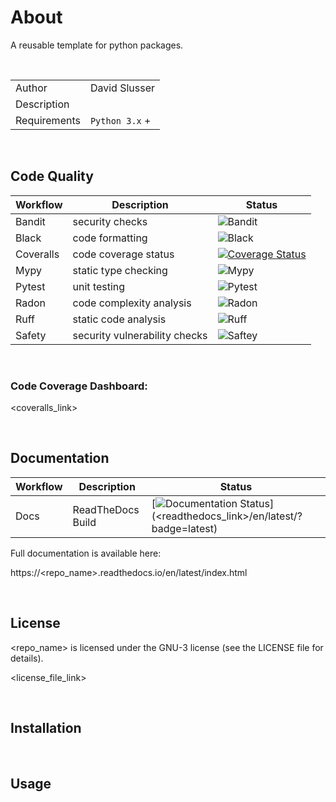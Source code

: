 # About
A reusable template for python packages.

<br/>

| | |
|--------------|------|
| Author       | David Slusser |
| Description  |  |
| Requirements | `Python 3.x` + |

<br/>

## Code Quality
| Workflow | Description             | Status                                                                       |
|----------|-------------------------|------------------------------------------------------------------------------|
|Bandit|security checks|![Bandit](https://github.com/davidslusser/spug_demo/actions/workflows/bandit.yaml/badge.svg)|
|Black|code formatting|![Black](https://github.com/davidslusser/spug_demo/actions/workflows/black.yaml/badge.svg)|
|Coveralls|code coverage status|[![Coverage Status](https://coveralls.io/repos/github/<repo_name>/badge.svg?branch=coveralls)](https://coveralls.io/github/<repo_name>?branch=coveralls)|
|Mypy|static type checking|![Mypy](https://github.com/davidslusser/spug_demo/actions/workflows/mypy.yaml/badge.svg)|
|Pytest|unit testing|![Pytest](https://github.com/davidslusser/spug_demo/actions/workflows/pytest.yaml/badge.svg)|
|Radon|code complexity analysis|![Radon](https://github.com/davidslusser/spug_demo/actions/workflows/radon.yaml/badge.svg)|
|Ruff|static code analysis|![Ruff](https://github.com/davidslusser/spug_demo/actions/workflows/ruff.yaml/badge.svg)|
|Safety|security vulnerability checks|![Saftey](https://github.com/davidslusser/spug_demo/actions/workflows/safety.yaml/badge.svg)|

<br/>

### Code Coverage Dashboard:
<coveralls_link>

<br/>

## Documentation
| Workflow | Description             | Status                                                                       |
|----------|-------------------------|------------------------------------------------------------------------------|
|Docs|ReadTheDocs Build|[![Documentation Status](https://readthedocs.org/projects/<repo_name>/badge/?version=latest)](<readthedocs_link>/en/latest/?badge=latest)|

Full documentation is available here:

https://<repo_name>.readthedocs.io/en/latest/index.html 

<br/>

## License
<repo_name> is licensed under the GNU-3 license (see the LICENSE file for details).

<license_file_link> 

<br/>

## Installation 


<br/>

## Usage

